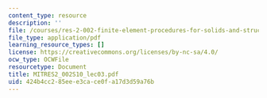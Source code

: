 ```yaml
---
content_type: resource
description: ''
file: /courses/res-2-002-finite-element-procedures-for-solids-and-structures-spring-2010/424b4cc285eee3cace0fa17d3d59a76b_MITRES2_002S10_lec03.pdf
file_type: application/pdf
learning_resource_types: []
license: https://creativecommons.org/licenses/by-nc-sa/4.0/
ocw_type: OCWFile
resourcetype: Document
title: MITRES2_002S10_lec03.pdf
uid: 424b4cc2-85ee-e3ca-ce0f-a17d3d59a76b
---
```


